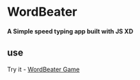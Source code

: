 # WordBeater

<h4><p> A Simple speed typing app built with JS XD</p></h4>

## use
Try it - [WordBeater Game](https://madhusaini22.github.io/WordBeater/)

